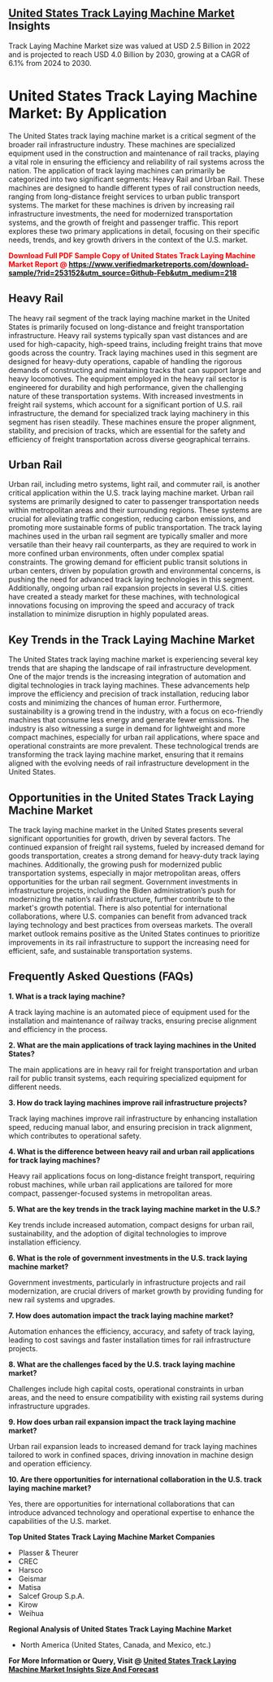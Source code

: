 <h2><a href="https://www.verifiedmarketreports.com/download-sample/?rid=253152&amp;utm_source=Github-Feb&amp;utm_medium=218" target="_blank">United States Track Laying Machine Market</a> Insights</h2><p>Track Laying Machine Market size was valued at USD 2.5 Billion in 2022 and is projected to reach USD 4.0 Billion by 2030, growing at a CAGR of 6.1% from 2024 to 2030.</p><p><div> <h1>United States Track Laying Machine Market: By Application</h1> <p>The United States track laying machine market is a critical segment of the broader rail infrastructure industry. These machines are specialized equipment used in the construction and maintenance of rail tracks, playing a vital role in ensuring the efficiency and reliability of rail systems across the nation. The application of track laying machines can primarily be categorized into two significant segments: Heavy Rail and Urban Rail. These machines are designed to handle different types of rail construction needs, ranging from long-distance freight services to urban public transport systems. The market for these machines is driven by increasing rail infrastructure investments, the need for modernized transportation systems, and the growth of freight and passenger traffic. This report explores these two primary applications in detail, focusing on their specific needs, trends, and key growth drivers in the context of the U.S. market. <strong><p><span class=""><span style="color: #ff0000;"><strong>Download Full PDF Sample Copy of United States Track Laying Machine Market Report</strong> @ </span><a href="https://www.verifiedmarketreports.com/download-sample/?rid=253152&amp;utm_source=Github-Feb&amp;utm_medium=218" target="_blank">https://www.verifiedmarketreports.com/download-sample/?rid=253152&amp;utm_source=Github-Feb&amp;utm_medium=218</a></span></p></strong> <h2>Heavy Rail</h2> <p>The heavy rail segment of the track laying machine market in the United States is primarily focused on long-distance and freight transportation infrastructure. Heavy rail systems typically span vast distances and are used for high-capacity, high-speed trains, including freight trains that move goods across the country. Track laying machines used in this segment are designed for heavy-duty operations, capable of handling the rigorous demands of constructing and maintaining tracks that can support large and heavy locomotives. The equipment employed in the heavy rail sector is engineered for durability and high performance, given the challenging nature of these transportation systems. With increased investments in freight rail systems, which account for a significant portion of U.S. rail infrastructure, the demand for specialized track laying machinery in this segment has risen steadily. These machines ensure the proper alignment, stability, and precision of tracks, which are essential for the safety and efficiency of freight transportation across diverse geographical terrains.</p> <h2>Urban Rail</h2> <p>Urban rail, including metro systems, light rail, and commuter rail, is another critical application within the U.S. track laying machine market. Urban rail systems are primarily designed to cater to passenger transportation needs within metropolitan areas and their surrounding regions. These systems are crucial for alleviating traffic congestion, reducing carbon emissions, and promoting more sustainable forms of public transportation. The track laying machines used in the urban rail segment are typically smaller and more versatile than their heavy rail counterparts, as they are required to work in more confined urban environments, often under complex spatial constraints. The growing demand for efficient public transit solutions in urban centers, driven by population growth and environmental concerns, is pushing the need for advanced track laying technologies in this segment. Additionally, ongoing urban rail expansion projects in several U.S. cities have created a steady market for these machines, with technological innovations focusing on improving the speed and accuracy of track installation to minimize disruption in highly populated areas.</p> <h2>Key Trends in the Track Laying Machine Market</h2> <p>The United States track laying machine market is experiencing several key trends that are shaping the landscape of rail infrastructure development. One of the major trends is the increasing integration of automation and digital technologies in track laying machines. These advancements help improve the efficiency and precision of track installation, reducing labor costs and minimizing the chances of human error. Furthermore, sustainability is a growing trend in the industry, with a focus on eco-friendly machines that consume less energy and generate fewer emissions. The industry is also witnessing a surge in demand for lightweight and more compact machines, especially for urban rail applications, where space and operational constraints are more prevalent. These technological trends are transforming the track laying machine market, ensuring that it remains aligned with the evolving needs of rail infrastructure development in the United States.</p> <h2>Opportunities in the United States Track Laying Machine Market</h2> <p>The track laying machine market in the United States presents several significant opportunities for growth, driven by several factors. The continued expansion of freight rail systems, fueled by increased demand for goods transportation, creates a strong demand for heavy-duty track laying machines. Additionally, the growing push for modernized public transportation systems, especially in major metropolitan areas, offers opportunities for the urban rail segment. Government investments in infrastructure projects, including the Biden administration’s push for modernizing the nation’s rail infrastructure, further contribute to the market's growth potential. There is also potential for international collaborations, where U.S. companies can benefit from advanced track laying technology and best practices from overseas markets. The overall market outlook remains positive as the United States continues to prioritize improvements in its rail infrastructure to support the increasing need for efficient, safe, and sustainable transportation systems.</p> <h2>Frequently Asked Questions (FAQs)</h2> <p><strong>1. What is a track laying machine?</strong></p> <p>A track laying machine is an automated piece of equipment used for the installation and maintenance of railway tracks, ensuring precise alignment and efficiency in the process.</p> <p><strong>2. What are the main applications of track laying machines in the United States?</strong></p> <p>The main applications are in heavy rail for freight transportation and urban rail for public transit systems, each requiring specialized equipment for different needs.</p> <p><strong>3. How do track laying machines improve rail infrastructure projects?</strong></p> <p>Track laying machines improve rail infrastructure by enhancing installation speed, reducing manual labor, and ensuring precision in track alignment, which contributes to operational safety.</p> <p><strong>4. What is the difference between heavy rail and urban rail applications for track laying machines?</strong></p> <p>Heavy rail applications focus on long-distance freight transport, requiring robust machines, while urban rail applications are tailored for more compact, passenger-focused systems in metropolitan areas.</p> <p><strong>5. What are the key trends in the track laying machine market in the U.S.?</strong></p> <p>Key trends include increased automation, compact designs for urban rail, sustainability, and the adoption of digital technologies to improve installation efficiency.</p> <p><strong>6. What is the role of government investments in the U.S. track laying machine market?</strong></p> <p>Government investments, particularly in infrastructure projects and rail modernization, are crucial drivers of market growth by providing funding for new rail systems and upgrades.</p> <p><strong>7. How does automation impact the track laying machine market?</strong></p> <p>Automation enhances the efficiency, accuracy, and safety of track laying, leading to cost savings and faster installation times for rail infrastructure projects.</p> <p><strong>8. What are the challenges faced by the U.S. track laying machine market?</strong></p> <p>Challenges include high capital costs, operational constraints in urban areas, and the need to ensure compatibility with existing rail systems during infrastructure upgrades.</p> <p><strong>9. How does urban rail expansion impact the track laying machine market?</strong></p> <p>Urban rail expansion leads to increased demand for track laying machines tailored to work in confined spaces, driving innovation in machine design and operation efficiency.</p> <p><strong>10. Are there opportunities for international collaboration in the U.S. track laying machine market?</strong></p> <p>Yes, there are opportunities for international collaborations that can introduce advanced technology and operational expertise to enhance the capabilities of the U.S. market.</p> </div></p><p><strong>Top United States Track Laying Machine Market Companies</strong></p><div data-test-id=""><p><li>Plasser & Theurer</li><li> CREC</li><li> Harsco</li><li> Geismar</li><li> Matisa</li><li> Salcef Group S.p.A.</li><li> Kirow</li><li> Weihua</li></p><div><strong>Regional Analysis of&nbsp;United States Track Laying Machine Market</strong></div><ul><li dir="ltr"><p dir="ltr">North America&nbsp;(United States, Canada, and Mexico, etc.)</p></li></ul><p><strong>For More Information or Query, Visit @&nbsp;</strong><strong><a href="https://www.verifiedmarketreports.com/product/track-laying-machine-market/?utm_source=Github-Feb&amp;utm_medium=218" target="_blank">United States Track Laying Machine Market Insights Size And Forecast</a></strong></p></div>
